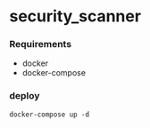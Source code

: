 # security_scanner

### Requirements

* docker
* docker-compose

### deploy

`docker-compose up -d`
